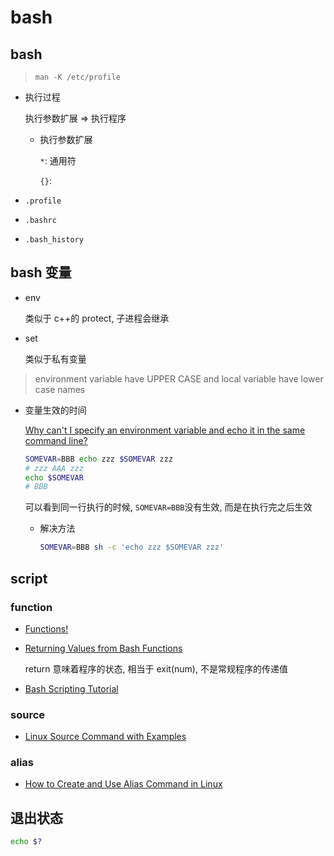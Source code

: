 # bash

## bash

> `man -K /etc/profile`

- 执行过程

  执行参数扩展 => 执行程序

  - 执行参数扩展

    `*`: 通用符

    `{}`:

- `.profile`
- `.bashrc`
- `.bash_history`

## bash 变量

- env

  类似于 c++的 protect, 子进程会继承

- set

  类似于私有变量

> environment variable have UPPER CASE and local variable have lower case names

- 变量生效的时间

  [Why can't I specify an environment variable and echo it in the same command line?](https://stackoverflow.com/questions/10938483/why-cant-i-specify-an-environment-variable-and-echo-it-in-the-same-command-line)

  ```bash
  SOMEVAR=BBB echo zzz $SOMEVAR zzz
  # zzz AAA zzz
  echo $SOMEVAR
  # BBB
  ```

  可以看到同一行执行的时候, `SOMEVAR=BBB`没有生效, 而是在执行完之后生效

  - 解决方法

    ```bash
    SOMEVAR=BBB sh -c 'echo zzz $SOMEVAR zzz'
    ```

## script

### function

- [Functions!](https://ryanstutorials.net/bash-scripting-tutorial/bash-functions.php)
- [Returning Values from Bash Functions](https://www.linuxjournal.com/content/return-values-bash-functions)

  return 意味着程序的状态, 相当于 exit(num), 不是常规程序的传递值

- [Bash Scripting Tutorial](https://linuxconfig.org/bash-scripting-tutorial)

### source

- [Linux Source Command with Examples](https://phoenixnap.com/kb/linux-source-command)

### alias

- [How to Create and Use Alias Command in Linux](https://www.tecmint.com/create-alias-in-linux/)

## 退出状态

```bash
echo $?
```
